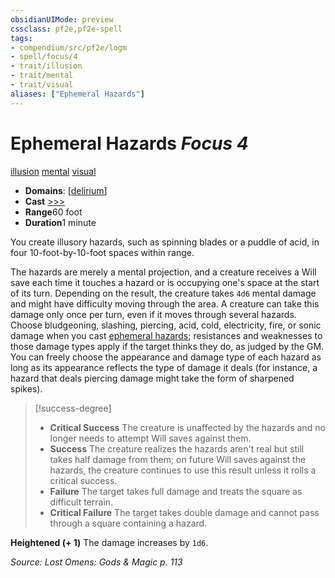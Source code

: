 ```yaml
---
obsidianUIMode: preview
cssclass: pf2e,pf2e-spell
tags:
- compendium/src/pf2e/logm
- spell/focus/4
- trait/illusion
- trait/mental
- trait/visual
aliases: ["Ephemeral Hazards"]
---
```

# Ephemeral Hazards *Focus 4*   
[illusion](../../Rules/traits/illusion.md)  [mental](../../Rules/traits/mental.md)  [visual](../../Rules/traits/visual.md)  

- **Domains**: [[delirium](../setting/domains.md#Delirium)]
- **Cast** [>>>](../../Rules/core-rulebook/chapter-9-playing-the-game.md#Actions "Three-Action") 
- **Range**60 foot
- **Duration**1 minute

You create illusory hazards, such as spinning blades or a puddle of acid, in four 10-foot-by-10-foot spaces within range.

The hazards are merely a mental projection, and a creature receives a Will save each time it touches a hazard or is occupying one's space at the start of its turn. Depending on the result, the creature takes `4d6` mental damage and might have difficulty moving through the area. A creature can take this damage only once per turn, even if it moves through several hazards. Choose bludgeoning, slashing, piercing, acid, cold, electricity, fire, or sonic damage when you cast [ephemeral hazards](../../../..//TTRPGShare-Pathfinder-2E-Vault/compendium/spells/ephemeral-hazards-logm.md); resistances and weaknesses to those damage types apply if the target thinks they do, as judged by the GM. You can freely choose the appearance and damage type of each hazard as long as its appearance reflects the type of damage it deals (for instance, a hazard that deals piercing damage might take the form of sharpened spikes).

> [!success-degree] 
> - **Critical Success** The creature is unaffected by the hazards and no longer needs to attempt Will saves against them.
> - **Success** The creature realizes the hazards aren't real but still takes half damage from them; on future Will saves against the hazards, the creature continues to use this result unless it rolls a critical success.
> - **Failure** The target takes full damage and treats the square as difficult terrain.
> - **Critical Failure** The target takes double damage and cannot pass through a square containing a hazard.

**Heightened (+ 1)** The damage increases by `1d6`.

*Source: Lost Omens: Gods & Magic p. 113*